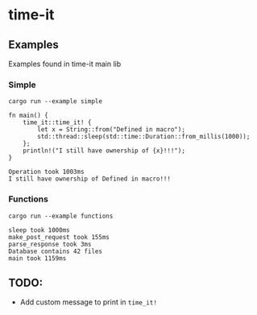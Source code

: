# time-it

## Examples

Examples found in time-it main lib

### Simple

```
cargo run --example simple
```

```
fn main() {
    time_it::time_it! {
        let x = String::from("Defined in macro");
        std::thread::sleep(std::time::Duration::from_millis(1000));
    };
    println!("I still have ownership of {x}!!!");
}
```
```
Operation took 1003ms
I still have ownership of Defined in macro!!!
```

### Functions

```
cargo run --example functions
```

```
sleep took 1000ms
make_post_request took 155ms
parse_response took 3ms
Database contains 42 files
main took 1159ms
```


## TODO:
* Add custom message to print in `time_it!`